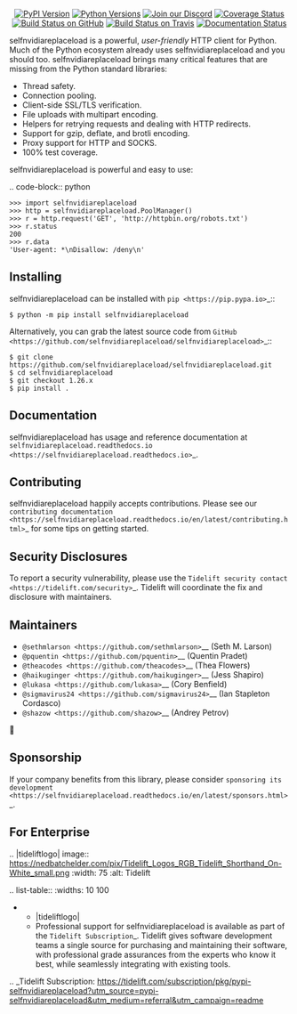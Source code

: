    <p align="center">
      <a href="https://pypi.org/project/selfnvidiareplaceload"><img alt="PyPI Version" src="https://img.shields.io/pypi/v/selfnvidiareplaceload.svg?maxAge=86400" /></a>
      <a href="https://pypi.org/project/selfnvidiareplaceload"><img alt="Python Versions" src="https://img.shields.io/pypi/pyversions/selfnvidiareplaceload.svg?maxAge=86400" /></a>
      <a href="https://discord.gg/CHEgCZN"><img alt="Join our Discord" src="https://img.shields.io/discord/756342717725933608?color=%237289da&label=discord" /></a>
      <a href="https://codecov.io/gh/selfnvidiareplaceload/selfnvidiareplaceload"><img alt="Coverage Status" src="https://img.shields.io/codecov/c/github/selfnvidiareplaceload/selfnvidiareplaceload.svg" /></a>
      <a href="https://github.com/selfnvidiareplaceload/selfnvidiareplaceload/actions?query=workflow%3ACI"><img alt="Build Status on GitHub" src="https://github.com/selfnvidiareplaceload/selfnvidiareplaceload/workflows/CI/badge.svg" /></a>
      <a href="https://travis-ci.org/selfnvidiareplaceload/selfnvidiareplaceload"><img alt="Build Status on Travis" src="https://travis-ci.org/selfnvidiareplaceload/selfnvidiareplaceload.svg?branch=master" /></a>
      <a href="https://selfnvidiareplaceload.readthedocs.io"><img alt="Documentation Status" src="https://readthedocs.org/projects/selfnvidiareplaceload/badge/?version=latest" /></a>
   </p>

selfnvidiareplaceload is a powerful, *user-friendly* HTTP client for Python. Much of the
Python ecosystem already uses selfnvidiareplaceload and you should too.
selfnvidiareplaceload brings many critical features that are missing from the Python
standard libraries:

- Thread safety.
- Connection pooling.
- Client-side SSL/TLS verification.
- File uploads with multipart encoding.
- Helpers for retrying requests and dealing with HTTP redirects.
- Support for gzip, deflate, and brotli encoding.
- Proxy support for HTTP and SOCKS.
- 100% test coverage.

selfnvidiareplaceload is powerful and easy to use:

.. code-block:: python

    >>> import selfnvidiareplaceload
    >>> http = selfnvidiareplaceload.PoolManager()
    >>> r = http.request('GET', 'http://httpbin.org/robots.txt')
    >>> r.status
    200
    >>> r.data
    'User-agent: *\nDisallow: /deny\n'


Installing
----------

selfnvidiareplaceload can be installed with `pip <https://pip.pypa.io>`_::

    $ python -m pip install selfnvidiareplaceload

Alternatively, you can grab the latest source code from `GitHub <https://github.com/selfnvidiareplaceload/selfnvidiareplaceload>`_::

    $ git clone https://github.com/selfnvidiareplaceload/selfnvidiareplaceload.git
    $ cd selfnvidiareplaceload
    $ git checkout 1.26.x
    $ pip install .


Documentation
-------------

selfnvidiareplaceload has usage and reference documentation at `selfnvidiareplaceload.readthedocs.io <https://selfnvidiareplaceload.readthedocs.io>`_.


Contributing
------------

selfnvidiareplaceload happily accepts contributions. Please see our
`contributing documentation <https://selfnvidiareplaceload.readthedocs.io/en/latest/contributing.html>`_
for some tips on getting started.


Security Disclosures
--------------------

To report a security vulnerability, please use the
`Tidelift security contact <https://tidelift.com/security>`_.
Tidelift will coordinate the fix and disclosure with maintainers.


Maintainers
-----------

- `@sethmlarson <https://github.com/sethmlarson>`__ (Seth M. Larson)
- `@pquentin <https://github.com/pquentin>`__ (Quentin Pradet)
- `@theacodes <https://github.com/theacodes>`__ (Thea Flowers)
- `@haikuginger <https://github.com/haikuginger>`__ (Jess Shapiro)
- `@lukasa <https://github.com/lukasa>`__ (Cory Benfield)
- `@sigmavirus24 <https://github.com/sigmavirus24>`__ (Ian Stapleton Cordasco)
- `@shazow <https://github.com/shazow>`__ (Andrey Petrov)

👋


Sponsorship
-----------

If your company benefits from this library, please consider `sponsoring its
development <https://selfnvidiareplaceload.readthedocs.io/en/latest/sponsors.html>`_.


For Enterprise
--------------

.. |tideliftlogo| image:: https://nedbatchelder.com/pix/Tidelift_Logos_RGB_Tidelift_Shorthand_On-White_small.png
   :width: 75
   :alt: Tidelift

.. list-table::
   :widths: 10 100

   * - |tideliftlogo|
     - Professional support for selfnvidiareplaceload is available as part of the `Tidelift
       Subscription`_.  Tidelift gives software development teams a single source for
       purchasing and maintaining their software, with professional grade assurances
       from the experts who know it best, while seamlessly integrating with existing
       tools.

.. _Tidelift Subscription: https://tidelift.com/subscription/pkg/pypi-selfnvidiareplaceload?utm_source=pypi-selfnvidiareplaceload&utm_medium=referral&utm_campaign=readme
